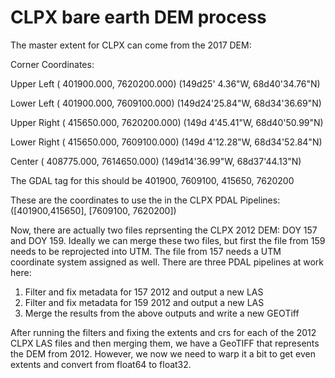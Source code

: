 # CLPX bare earth DEM process

The master extent for CLPX can come from the 2017 DEM:

Corner Coordinates:

Upper Left  (  401900.000, 7620200.000) (149d25' 4.36"W, 68d40'34.76"N)

Lower Left  (  401900.000, 7609100.000) (149d24'25.84"W, 68d34'36.69"N)

Upper Right (  415650.000, 7620200.000) (149d 4'45.41"W, 68d40'50.99"N)

Lower Right (  415650.000, 7609100.000) (149d 4'12.28"W, 68d34'52.84"N)

Center      (  408775.000, 7614650.000) (149d14'36.99"W, 68d37'44.13"N)

The GDAL tag for this should be 401900, 7609100, 415650, 7620200

These are the coordinates to use the in the CLPX PDAL Pipelines:
([401900,415650], [7609100, 7620200])

Now, there are actually two files reprsenting the CLPX 2012 DEM: DOY 157 and DOY 159. Ideally we can merge these two files, but first the file from 159 needs to be reprojected into UTM. The file from 157 needs a UTM coordinate system assigned as well. There are three PDAL pipelines at work here:

1. Filter and fix metadata for 157 2012 and output a new LAS
2. Filter and fix metadata for 159 2012 and output a new LAS
3. Merge the results from the above outputs and write a new GEOTiff

After running the filters and fixing the extents and crs for each of the 2012 CLPX LAS files and then merging them, we have a GeoTIFF that represents the DEM from 2012. However, we now we need to warp it a bit to get even extents and convert from float64 to float32.
